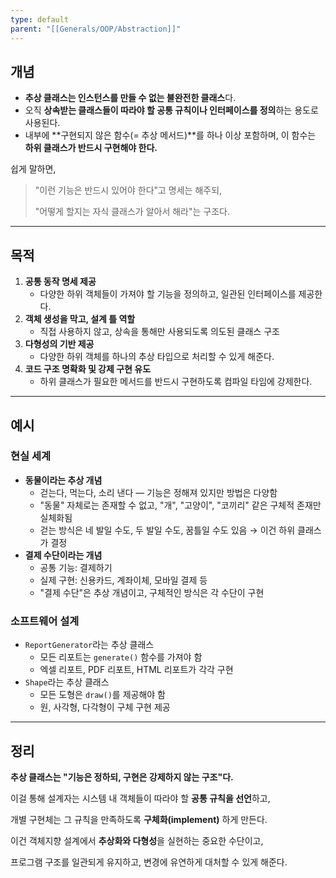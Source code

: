```yaml
---
type: default
parent: "[[Generals/OOP/Abstraction]]"
---
```

## 개념

- **추상 클래스는 인스턴스를 만들 수 없는 불완전한 클래스**다.
- 오직 **상속받는 클래스들이 따라야 할 공통 규칙이나 인터페이스를 정의**하는 용도로 사용된다.
- 내부에 **구현되지 않은 함수(= 추상 메서드)**를 하나 이상 포함하며, 이 함수는 **하위 클래스가 반드시 구현해야 한다.**

쉽게 말하면,

> "이런 기능은 반드시 있어야 한다"고 명세는 해주되,
> 
> "어떻게 할지는 자식 클래스가 알아서 해라"는 구조다.

---

## 목적

1. **공통 동작 명세 제공**
    - 다양한 하위 객체들이 가져야 할 기능을 정의하고, 일관된 인터페이스를 제공한다.
2. **객체 생성을 막고, 설계 틀 역할**
    - 직접 사용하지 않고, 상속을 통해만 사용되도록 의도된 클래스 구조
3. **다형성의 기반 제공**
    - 다양한 하위 객체를 하나의 추상 타입으로 처리할 수 있게 해준다.
4. **코드 구조 명확화 및 강제 구현 유도**
    - 하위 클래스가 필요한 메서드를 반드시 구현하도록 컴파일 타임에 강제한다.

---

## 예시

### 현실 세계

- **동물이라는 추상 개념**
    - 걷는다, 먹는다, 소리 낸다 — 기능은 정해져 있지만 방법은 다양함
    - "동물" 자체로는 존재할 수 없고, "개", "고양이", "코끼리" 같은 구체적 존재만 실체화됨
    - 걷는 방식은 네 발일 수도, 두 발일 수도, 꿈틀일 수도 있음 → 이건 하위 클래스가 결정
- **결제 수단이라는 개념**
    - 공통 기능: 결제하기
    - 실제 구현: 신용카드, 계좌이체, 모바일 결제 등
    - "결제 수단"은 추상 개념이고, 구체적인 방식은 각 수단이 구현

### 소프트웨어 설계

- `ReportGenerator`라는 추상 클래스
    - 모든 리포트는 `generate()` 함수를 가져야 함
    - 엑셀 리포트, PDF 리포트, HTML 리포트가 각각 구현
- `Shape`라는 추상 클래스
    - 모든 도형은 `draw()`를 제공해야 함
    - 원, 사각형, 다각형이 구체 구현 제공

---

## 정리

**추상 클래스는 "기능은 정하되, 구현은 강제하지 않는 구조"다.**

이걸 통해 설계자는 시스템 내 객체들이 따라야 할 **공통 규칙을 선언**하고,

개별 구현체는 그 규칙을 만족하도록 **구체화(implement)** 하게 만든다.

이건 객체지향 설계에서 **추상화와 다형성**을 실현하는 중요한 수단이고,

프로그램 구조를 일관되게 유지하고, 변경에 유연하게 대처할 수 있게 해준다.
